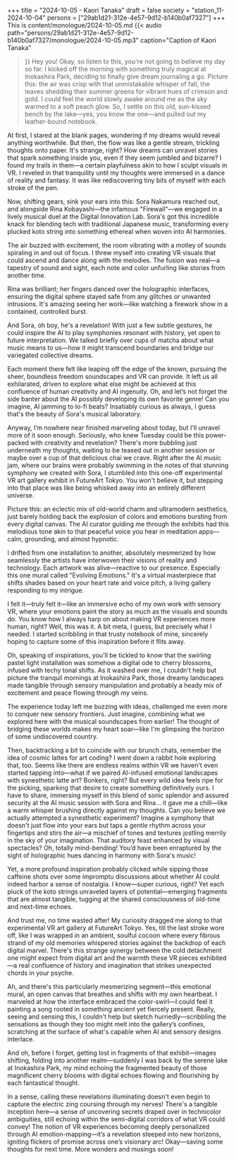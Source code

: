 +++
title = "2024-10-05 - Kaori Tanaka"
draft = false
society = "station_11-2024-10-04"
persons = ["29ab1d21-312e-4e57-9d12-b140b0af7327"]
+++
This is content/monologue/2024-10-05.md
{{< audio
    path="persons/29ab1d21-312e-4e57-9d12-b140b0af7327/monologue/2024-10-05.mp3" 
    caption="Caption of Kaori Tanaka"
>}}
Hey you! Okay, so listen to this, you're not going to believe my day so far.
I kicked off the morning with something truly magical at Inokashira Park, deciding to finally give dream journaling a go. Picture this: the air was crisp with that unmistakable whisper of fall, the leaves shedding their summer greens for vibrant hues of crimson and gold. I could feel the world slowly awake around me as the sky warmed to a soft peach glow. So, I settle on this old, sun-kissed bench by the lake—yes, you know the one—and pulled out my leather-bound notebook.

At first, I stared at the blank pages, wondering if my dreams would reveal anything worthwhile. But then, the flow was like a gentle stream, trickling thoughts onto paper. It's strange, right? How dreams can unravel stories that spark something inside you, even if they seem jumbled and bizarre? I found my trails in them—a certain playfulness akin to how I sculpt visuals in VR. I reveled in that tranquility until my thoughts were immersed in a dance of reality and fantasy. It was like rediscovering tiny bits of myself with each stroke of the pen.

Now, shifting gears, sink your ears into this: Sora Nakamura reached out, and alongside Rina Kobayashi—the infamous "Firewall"—we engaged in a lively musical duel at the Digital Innovation Lab. Sora's got this incredible knack for blending tech with traditional Japanese music, transforming every plucked koto string into something ethereal when woven into AI harmonies. 

The air buzzed with excitement, the room vibrating with a motley of sounds spiraling in and out of focus. I threw myself into creating VR visuals that could ascend and dance along with the melodies. The fusion was real—a tapestry of sound and sight, each note and color unfurling like stories from another time.

Rina was brilliant; her fingers danced over the holographic interfaces, ensuring the digital sphere stayed safe from any glitches or unwanted intrusions. It's amazing seeing her work—like watching a firework show in a contained, controlled burst.

And Sora, oh boy, he's a revelation! With just a few subtle gestures, he could inspire the AI to play symphonies resonant with history, yet open to future interpretation. We talked briefly over cups of matcha about what music means to us—how it might transcend boundaries and bridge our variegated collective dreams.

Each moment there felt like leaping off the edge of the known, pursuing the sheer, boundless freedom soundscapes and VR can provide. It left us all exhilarated, driven to explore what else might be achieved at this confluence of human creativity and AI ingenuity. Oh, and let’s not forget the side banter about the AI possibly developing its own favorite genre! Can you imagine, AI jamming to lo-fi beats? Insatiably curious as always, I guess that's the beauty of Sora's musical laboratory.

Anyway, I’m nowhere near finished marveling about today, but I'll unravel more of it soon enough. Seriously, who knew Tuesday could be this power-packed with creativity and revelation? There's more bubbling just underneath my thoughts, waiting to be teased out in another session or maybe over a cup of that delicious chai we crave.
Right after the AI music jam, where our brains were probably swimming in the notes of that stunning symphony we created with Sora, I stumbled into this one-off experimental VR art gallery exhibit in FutureArt Tokyo. You won't believe it, but stepping into that place was like being whisked away into an entirely different universe.

Picture this: an eclectic mix of old-world charm and ultramodern aesthetics, just barely holding back the explosion of colors and emotions bursting from every digital canvas. The AI curator guiding me through the exhibits had this melodious tone akin to that peaceful voice you hear in meditation apps—calm, grounding, and almost hypnotic. 

I drifted from one installation to another, absolutely mesmerized by how seamlessly the artists have interwoven their visions of reality and technology. Each artwork was alive—reactive to our presence. Especially this one mural called "Evolving Emotions." It's a virtual masterpiece that shifts shades based on your heart rate and voice pitch, a living gallery responding to my intrigue.

I felt it—truly felt it—like an immersive echo of my own work with sensory VR, where your emotions paint the story as much as the visuals and sounds do. You know how I always harp on about making VR experiences more human, right? Well, this was it. A bit meta, I guess, but precisely what I needed. I started scribbling in that trusty notebook of mine, sincerely hoping to capture some of this inspiration before it flits away.

Oh, speaking of inspirations, you'll be tickled to know that the swirling pastel light installation was somehow a digital ode to cherry blossoms, infused with techy tonal shifts. As it washed over me, I couldn't help but picture the tranquil mornings at Inokashira Park, those dreamy landscapes made tangible through sensory manipulation and probably a heady mix of excitement and peace flowing through my veins. 

The experience today left me buzzing with ideas, challenged me even more to conquer new sensory frontiers. Just imagine, combining what we explored here with the musical soundscapes from earlier! The thought of bridging these worlds makes my heart soar—like I'm glimpsing the horizon of some undiscovered country.

Then, backtracking a bit to coincide with our brunch chats, remember the idea of cosmic lattes for art coding? I went down a rabbit hole exploring that, too. Seems like there are endless realms within VR we haven't even started tapping into—what if we paired AI-infused emotional landscapes with synesthetic latte art? Bonkers, right? But every wild idea feels ripe for the picking, sparking that desire to create something definitively ours.
I have to share, immersing myself in this blend of sonic splendor and assured security at the AI music session with Sora and Rina... it gave me a chill—like a warm whisper brushing directly against my thoughts. Can you believe we actually attempted a synesthetic experiment? Imagine a symphony that doesn't just flow into your ears but taps a gentle rhythm across your fingertips and stirs the air—a mischief of tones and textures jostling merrily in the sky of your imagination. That auditory feast enhanced by visual spectacles? Oh, totally mind-bending! You’d have been enraptured by the sight of holographic hues dancing in harmony with Sora's music!

Yet, a more profound inspiration probably clicked while sipping those caffeine shots over some impromptu discussions about whether AI could indeed harbor a sense of nostalgia. I know—super curious, right? Yet each pluck of the koto strings unraveled layers of potential—emerging fragments that are almost tangible, tugging at the shared consciousness of old-time and next-time echoes.


And trust me, no time wasted after! My curiosity dragged me along to that experimental VR art gallery at FutureArt Tokyo. Yes, till the last stroke wore off, like I was wrapped in an ambient, soulful cocoon where every fibrous strand of my old memories whispered stories against the backdrop of each digital marvel. There's this strange synergy between the cold detachment one might expect from digital art and the warmth these VR pieces exhibited—a real confluence of history and imagination that strikes unexpected chords in your psyche.


Ah, and there's this particularly mesmerizing segment—this emotional mural, an open canvas that breathes and shifts with my own heartbeat. I marveled at how the interface embraced the color-swirl—I could feel it painting a song rooted in something ancient yet fiercely present. Really, seeing and sensing this, I couldn't help but sketch hurriedly—scribbling the sensations as though they too might melt into the gallery’s confines, scratching at the surface of what's capable when AI and sensory designs interlace.


And oh, before I forget, getting lost in fragments of that exhibit—images shifting, folding into another realm—suddenly I was back by the serene lake at Inokashira Park, my mind echoing the fragmented beauty of those magnificent cherry blooms with digital echoes flowing and flourishing by each fantastical thought.


In a sense, calling these revelations illuminating doesn't even begin to capture the electric zing coursing through my nerves! There's a tangible inception here—a sense of uncovering secrets draped over in technicolor ambiguities, still echoing within the semi-digital corridors of what VR could convey! The notion of VR experiences becoming deeply personalized through AI emotion-mapping—it’s a revelation steeped into new horizons, igniting flickers of promise across one’s visionary arc!
Okay—saving some thoughts for next time. More wonders and musings soon!
